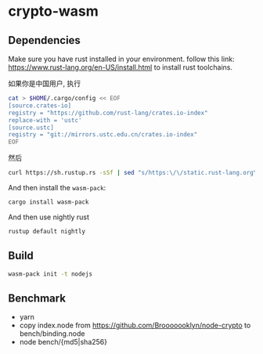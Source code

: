 # crypto-wasm

## Dependencies
Make sure you have rust installed in your environment. follow this link: https://www.rust-lang.org/en-US/install.html to install rust toolchains.

如果你是中国用户, 执行
```bash
cat > $HOME/.cargo/config << EOF
[source.crates-io]
registry = "https://github.com/rust-lang/crates.io-index"
replace-with = 'ustc'
[source.ustc]
registry = "git://mirrors.ustc.edu.cn/crates.io-index"
EOF
```
然后
```bash
curl https://sh.rustup.rs -sSf | sed "s/https:\/\/static.rust-lang.org\/rustup\/dist/https:\/\/mirrors.ustc.edu.cn\/rust-static\/rustup\/dist/g" | sh
```

And then install the `wasm-pack`:

```bash
cargo install wasm-pack
```

And then use nightly rust

```bash
rustup default nightly
```

## Build
```bash
wasm-pack init -t nodejs
```

## Benchmark
- yarn
- copy index.node from https://github.com/Brooooooklyn/node-crypto to bench/binding.node
- node bench/{md5|sha256}
